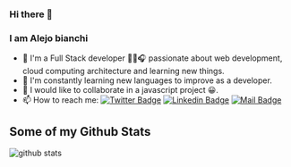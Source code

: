 ### Hi there 👋


### I am Alejo bianchi 

- 🔭 I'm a Full Stack developer 👨‍💻🎧 passionate about web development, cloud computing architecture and learning new things.
- 🌱 I'm constantly learning new languages to improve as a developer.
- 👯 I would like to collaborate in a javascript project 😀.
- 📫 How to reach me: [![Twitter Badge](https://img.shields.io/badge/-Twitter-1ca0f1?style=flat-square&labelColor=1ca0f1&logo=twitter&logoColor=white&link=https://twitter.com/Alejo40740246)](https://twitter.com/Alejo40740246)
  [![Linkedin Badge](https://img.shields.io/badge/-LinkedIn-blue?style=flat-square&logo=Linkedin&logoColor=white&link=https://www.linkedin.com/in/alejo-bianchi-6b7983129/)](https://www.linkedin.com/in/alejo-bianchi-6b7983129) [![Mail Badge](https://img.shields.io/badge/alejobianchi@gmail.com-34A853?style=flat-square&logo=Protonmail&logoColor=white&link=mailto:alejobianchi@gmail.com)](mailto:alejobianchi@gmail.com)


## Some of my Github Stats
![github stats](https://github-readme-stats.vercel.app/api?username=a-bianchi&show_icons=true)
